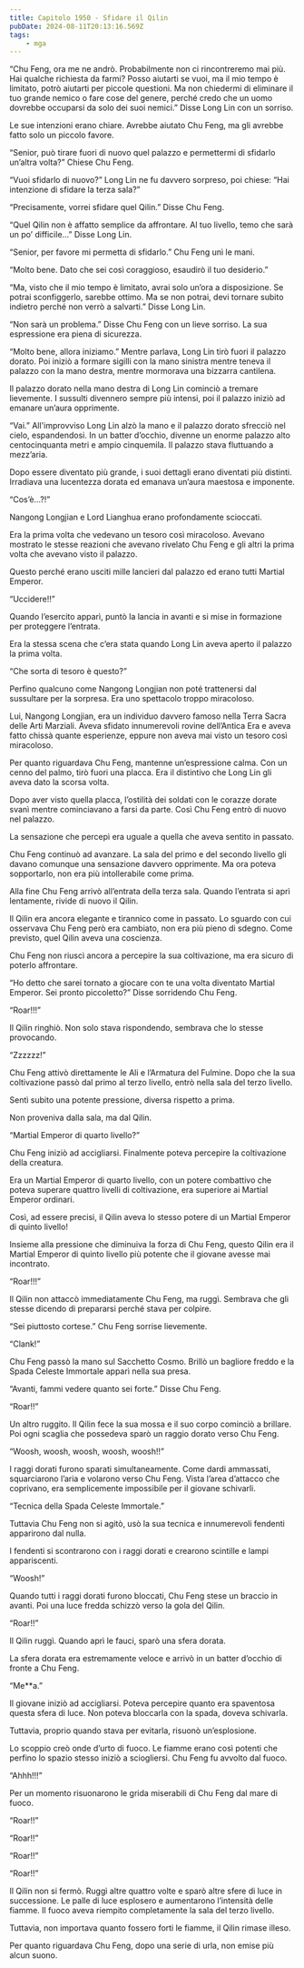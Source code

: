 ```yaml
---
title: Capitolo 1950 - Sfidare il Qilin
pubDate: 2024-08-11T20:13:16.569Z
tags:
    - mga
---
```





“Chu Feng, ora me ne andrò. Probabilmente non ci rincontreremo mai più. Hai qualche richiesta da farmi? Posso aiutarti se vuoi, ma il mio tempo è limitato, potrò aiutarti per piccole questioni.
Ma non chiedermi di eliminare il tuo grande nemico o fare cose del genere, perché credo che un uomo dovrebbe occuparsi da solo dei suoi nemici.” Disse Long Lin con un sorriso.


Le sue intenzioni erano chiare. Avrebbe aiutato Chu Feng, ma gli avrebbe fatto solo un piccolo favore.


“Senior, può tirare fuori di nuovo quel palazzo e permettermi di sfidarlo un’altra volta?” Chiese Chu Feng.

“Vuoi sfidarlo di nuovo?” Long Lin ne fu davvero sorpreso, poi chiese: “Hai intenzione di sfidare la terza sala?”


“Precisamente, vorrei sfidare quel Qilin.” Disse Chu Feng.


“Quel Qilin non è affatto semplice da affrontare. Al tuo livello, temo che sarà un po’ difficile…” Disse Long Lin.

“Senior, per favore mi permetta di sfidarlo.” Chu Feng unì le mani.


“Molto bene. Dato che sei così coraggioso, esaudirò il tuo desiderio.”

“Ma, visto che il mio tempo è limitato, avrai solo un’ora a disposizione. Se potrai sconfiggerlo, sarebbe ottimo. Ma se non potrai, devi tornare subito indietro perché non verrò a salvarti.” Disse Long Lin.

“Non sarà un problema.” Disse Chu Feng con un lieve sorriso. La sua espressione era piena di sicurezza.

“Molto bene, allora iniziamo.” Mentre parlava, Long Lin tirò fuori il palazzo dorato. Poi iniziò a formare sigilli con la mano sinistra mentre teneva il palazzo con la mano destra, mentre mormorava una bizzarra cantilena.


Il palazzo dorato nella mano destra di Long Lin cominciò a tremare lievemente. I sussulti divennero sempre più intensi, poi il palazzo iniziò ad emanare un’aura opprimente.


“Vai.” All'improvviso Long Lin alzò la mano e il palazzo dorato sfrecciò nel cielo, espandendosi. In un batter d’occhio, divenne un enorme palazzo alto centocinquanta metri e ampio cinquemila. Il palazzo stava fluttuando a mezz’aria.


Dopo essere diventato più grande, i suoi dettagli erano diventati più distinti. Irradiava una lucentezza dorata ed emanava un’aura maestosa e imponente.


“Cos’è…?!”


Nangong Longjian e Lord Lianghua erano profondamente scioccati.


Era la prima volta che vedevano un tesoro così miracoloso. Avevano mostrato le stesse reazioni che avevano rivelato Chu Feng e gli altri la prima volta che avevano visto il palazzo.


Questo perché erano usciti mille lancieri dal palazzo ed erano tutti Martial Emperor.


“Uccidere!!”


Quando l’esercito apparì, puntò la lancia in avanti e si mise in formazione per proteggere l’entrata.


Era la stessa scena che c’era stata quando Long Lin aveva aperto il palazzo la prima volta.


“Che sorta di tesoro è questo?”


Perfino qualcuno come Nangong Longjian non poté trattenersi dal sussultare per la sorpresa. Era uno spettacolo troppo miracoloso.


Lui, Nangong Longjian, era un individuo davvero famoso nella Terra Sacra delle Arti Marziali. Aveva sfidato innumerevoli rovine dell’Antica Era e aveva fatto chissà quante esperienze, eppure non aveva mai visto un tesoro così miracoloso.


Per quanto riguardava Chu Feng, mantenne un’espressione calma. Con un cenno del palmo, tirò fuori una placca. Era il distintivo che Long Lin gli aveva dato la scorsa volta.


Dopo aver visto quella placca, l’ostilità dei soldati con le corazze dorate svanì mentre cominciavano a farsi da parte. Così Chu Feng entrò di nuovo nel palazzo.


La sensazione che percepì era uguale a quella che aveva sentito in passato.


Chu Feng continuò ad avanzare. La sala del primo e del secondo livello gli davano comunque una sensazione davvero opprimente. Ma ora poteva sopportarlo, non era più intollerabile come prima.


Alla fine Chu Feng arrivò all’entrata della terza sala. Quando l’entrata si aprì lentamente, rivide di nuovo il Qilin.


Il Qilin era ancora elegante e tirannico come in passato. Lo sguardo con cui osservava Chu Feng però era cambiato, non era più pieno di sdegno. Come previsto, quel Qilin aveva una coscienza.


Chu Feng non riuscì ancora a percepire la sua coltivazione, ma era sicuro di poterlo affrontare.


“Ho detto che sarei tornato a giocare con te una volta diventato Martial Emperor. Sei pronto piccoletto?” Disse sorridendo Chu Feng.

“Roar!!!”


Il Qilin ringhiò. Non solo stava rispondendo, sembrava che lo stesse provocando.


“Zzzzzz!”


Chu Feng attivò direttamente le Ali e l’Armatura del Fulmine. Dopo che la sua coltivazione passò dal primo al terzo livello, entrò nella sala del terzo livello.


Sentì subito una potente pressione, diversa rispetto a prima.


Non proveniva dalla sala, ma dal Qilin.


“Martial Emperor di quarto livello?”

Chu Feng iniziò ad accigliarsi. Finalmente poteva percepire la coltivazione della creatura.


Era un Martial Emperor di quarto livello, con un potere combattivo che poteva superare quattro livelli di coltivazione, era superiore ai Martial Emperor ordinari.


Così, ad essere precisi, il Qilin aveva lo stesso potere di un Martial Emperor di quinto livello!


Insieme alla pressione che diminuiva la forza di Chu Feng, questo Qilin era il Martial Emperor di quinto livello più potente che il giovane avesse mai incontrato.


“Roar!!!”


Il Qilin non attaccò immediatamente Chu Feng, ma ruggì. Sembrava che gli stesse dicendo di prepararsi perché stava per colpire.

“Sei piuttosto cortese.” Chu Feng sorrise lievemente.

“Clank!”


Chu Feng passò la mano sul Sacchetto Cosmo. Brillò un bagliore freddo e la Spada Celeste Immortale apparì nella sua presa.

“Avanti, fammi vedere quanto sei forte.” Disse Chu Feng.


“Roar!!”


Un altro ruggito. Il Qilin fece la sua mossa e il suo corpo cominciò a brillare. Poi ogni scaglia che possedeva sparò un raggio dorato verso Chu Feng.


“Woosh, woosh, woosh, woosh, woosh!!”


I raggi dorati furono sparati simultaneamente. Come dardi ammassati, squarciarono l’aria e volarono verso Chu Feng. Vista l’area d’attacco che coprivano, era semplicemente impossibile per il giovane schivarli.


“Tecnica della Spada Celeste Immortale.”


Tuttavia Chu Feng non si agitò, usò la sua tecnica e innumerevoli fendenti apparirono dal nulla.


I fendenti si scontrarono con i raggi dorati e crearono scintille e lampi appariscenti.


“Woosh!”


Quando tutti i raggi dorati furono bloccati, Chu Feng stese un braccio in avanti. Poi una luce fredda schizzò verso la gola del Qilin.

“Roar!!”

Il Qilin ruggì. Quando aprì le fauci, sparò una sfera dorata.


La sfera dorata era estremamente veloce e arrivò in un batter d’occhio di fronte a Chu Feng.


“Me**a.”


Il giovane iniziò ad accigliarsi. Poteva percepire quanto era spaventosa questa sfera di luce. Non poteva bloccarla con la spada, doveva schivarla.


Tuttavia, proprio quando stava per evitarla, risuonò un’esplosione.


Lo scoppio creò onde d’urto di fuoco. Le fiamme erano così potenti che perfino lo spazio stesso iniziò a sciogliersi. Chu Feng fu avvolto dal fuoco.

“Ahhh!!!”


Per un momento risuonarono le grida miserabili di Chu Feng dal mare di fuoco.


“Roar!!”


“Roar!!”


“Roar!!”


“Roar!!”


Il Qilin non si fermò. Ruggì altre quattro volte e sparò altre sfere di luce in successione. Le palle di luce esplosero e aumentarono l’intensità delle fiamme. Il fuoco aveva riempito completamente la sala del terzo livello.


Tuttavia, non importava quanto fossero forti le fiamme, il Qilin rimase illeso.


Per quanto riguardava Chu Feng, dopo una serie di urla, non emise più alcun suono.


